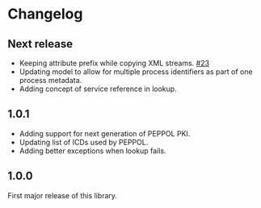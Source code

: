 # Changelog


## Next release

* Keeping attribute prefix while copying XML streams. [#23](https://github.com/difi/vefa-peppol/issues/23)
* Updating model to allow for multiple process identifiers as part of one process metadata.
* Adding concept of service reference in lookup.


## 1.0.1

* Adding support for next generation of PEPPOL PKI.
* Updating list of ICDs used by PEPPOL.
* Adding better exceptions when lookup fails.


## 1.0.0

First major release of this library.